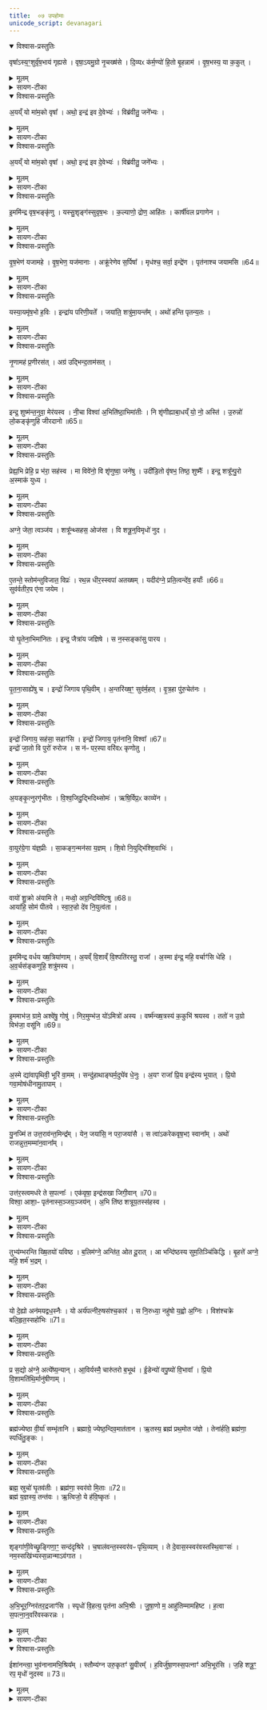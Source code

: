 ```yaml
---
title:  ०७ उपहोमाः
unicode_script: devanagari
---
```


<details open><summary>विश्वास-प्रस्तुतिः</summary>

वृषा᳚ऽस्य॒ꣳ॒शुर्वृ॑ष॒भाय॑ गृह्यसे ।
वृषा॒ऽयमु॒ग्रो नृ॒चख्ष॑से ।
दि॒व्यᳵ क॑र्म॒ण्यो॑ हि॒तो बृ॒हन्नाम॑ ।
वृ॒ष॒भस्य॒ या क॒कुत् ।
</details>

<details><summary>मूलम्</summary>

वृषा᳚ऽस्य॒ꣳ॒शुर्वृ॑ष॒भाय॑ गृह्यसे ।
वृषा॒ऽयमु॒ग्रो नृ॒चख्ष॑से ।
दि॒व्यᳵ क॑र्म॒ण्यो॑ हि॒तो बृ॒हन्नाम॑ ।
वृ॒ष॒भस्य॒ या क॒कुत् ।
</details>

<details><summary>सायण-टीका</summary>

(SB) 1सप्तमे प्रथमामृचमाह - अंशुर्लतात्मक. सोमस्त्वं वृषाऽसि वीर्यवानसि । स त्वं वृषभाय श्रेष्ठायेन्द्रायाभिषवार्थं गृह्यसे । अयमुपांशुसवनाख्य उग्रः कठिनो ग्रावा वृषा वीर्यवान्भूत्वा नृचक्षसे नृणा द्रष्ट्रे तस्मा इन्द्राय कर्मण्योऽभिषवकर्मणि कुशलो हितोऽभिषवार्थमुपरवे निहितः । स च दिव्यो द्योतनात्मको बृहच्छब्दः तस्य पाषाणस्य नाम । अत एवान्यत्राम्नातः - 'बृहन्नसि बृहद्ग्रावा' इति । वृषभस्य श्रेष्ठस्य हिमव दादिपर्वतस्य या ककुत् ककुत्सदृशं शृङ्गं यदस्ति तद्रूपोऽयं पाषाणः । अत एव सन्नानां ग्राव्णामभिमन्त्रणमन्त्र एवमाम्नातः - 'पर्वतानां ककुभः प्रयुतः' इति ॥
</details>

<details open><summary>विश्वास-प्रस्तुतिः</summary>

अ॒यय्ँ यो मा॑म॒को वृषा᳚ ।
अथो॒ इन्द्र॑ इव दे॒वेभ्यः॑ ।
विब्र॑वीतु॒ जने᳚भ्यः ।
</details>

<details><summary>मूलम्</summary>

अ॒यय्ँ यो मा॑म॒को वृषा᳚ ।
अथो॒ इन्द्र॑ इव दे॒वेभ्यः॑ ।
विब्र॑वीतु॒ जने᳚भ्यः ।
</details>

<details><summary>सायण-टीका</summary>

2अथ द्वितीया - हे विष्णो! व्याप्त! सोम! अयं यजमानो विषूवान् श्रेष्ठो भवतु । यो यजमानो मामको मदीयो वृषा यागद्वारेण फलाभिवर्षणहेतुः सोऽयमिति पूर्वत्रान्वयः । अपि च यथैवेन्द्रो देवेभ्यः कार्याणि विविच्य ब्रवीति तथाऽयं यजमानो जनेभ्यो विविच्य ब्रवीतु । अयं मन्त्रः क्वचित्कर्मणि यजमानाभिमन्त्रणार्थः ॥
</details>

<details open><summary>विश्वास-प्रस्तुतिः</summary>

अ॒यय्ँ यो मा॑म॒को वृषा᳚ ।
अथो॒ इन्द्र॑ इव दे॒वेभ्यः॑ ।
विब्र॑वीतु॒ जने᳚भ्यः ।
</details>

<details><summary>मूलम्</summary>

अ॒यय्ँ यो मा॑म॒को वृषा᳚ ।
अथो॒ इन्द्र॑ इव दे॒वेभ्यः॑ ।
विब्र॑वीतु॒ जने᳚भ्यः ।
</details>

<details><summary>सायण-टीका</summary>

3अथ तृतीया - हे इन्द्र इमं यजमानं वृषभं कृणु श्रेष्ठं कुरु । वृषभत्वमेव प्रपञ्च्यते - आयुष्मन्तं दीर्घेणायुषा युक्तं वर्चस्वन्तं अधिकेन बलेन युक्तं अपि च विशां प्रजानामधिपतिं अस्याः पृथिव्या अध्यक्षं स्वामिनम् । अयं मन्त्र आशीर्वादरूपे कर्मणि द्रष्टव्यः ॥
</details>

<details open><summary>विश्वास-प्रस्तुतिः</summary>

इ॒ममि॑न्द्र वृष॒भङ्कृ॑णु ।
यस्सु॒शृङ्ग॑स्सुवृष॒भः ।
क॒ल्याणो॒ द्रोण॒ आहि॑तः ।
कार्षी॑वल प्रगाणेन ।
</details>

<details><summary>मूलम्</summary>

इ॒ममि॑न्द्र वृष॒भङ्कृ॑णु ।
यस्सु॒शृङ्ग॑स्सुवृष॒भः ।
क॒ल्याणो॒ द्रोण॒ आहि॑तः ।
कार्षी॑वल प्रगाणेन ।
</details>

<details><summary>सायण-टीका</summary>

4अथ चतुर्थी - योऽयमिन्द्रार्थमालभ्यमानः पशुः सोऽयं सुशृङ्गः शोभनशृङ्गोपेतः सुवृषभः सुष्ठु सेचनसमर्थः कल्याणः रमणीयः द्रोणे मुद्गमाषादिभक्षपरिपूर्णे काष्ठपात्रे आहितो भक्षणाय नित्यं स्थापितः कार्षीवलप्रगाणेन कृषीवलैः कृतं कार्षीवलं तादृशं प्रगाणं प्रशंसनं यस्यासौ कार्षीवलप्रगाणः तादृशेन तेन वृषभेण यजामहे इन्द्रं पूजयामः ॥
</details>

<details open><summary>विश्वास-प्रस्तुतिः</summary>

वृ॒ष॒भेण॑ यजामहे ।
वृ॒ष॒भेण॒ यज॑मानाः ।
अक्रू॑रेणेव स॒र्पिषा᳚ ।
मृध॑श्च॒ सर्वा॒ इन्द्रे॑ण ।
पृत॑नाश्च जयामसि ॥64॥  
</details>

<details><summary>मूलम्</summary>

वृ॒ष॒भेण॑ यजामहे ।
वृ॒ष॒भेण॒ यज॑मानाः ।
अक्रू॑रेणेव स॒र्पिषा᳚ ।
मृध॑श्च॒ सर्वा॒ इन्द्रे॑ण ।
पृत॑नाश्च जयामसि ॥64॥  
</details>

<details><summary>सायण-टीका</summary>

5अथ पञ्चमी - यथाऽक्रूरेण स्वादुतमेन सर्पिषा यागः क्रियते तथैव वृषभेणानेन यजमाना वयमिन्द्रेणानुगृहीतास्सन्तो मृधश्च शत्रूनपि सर्वाः पृतनाश्च परकीयसेना अपि जयामसि वशीकुर्मः ॥
</details>

<details open><summary>विश्वास-प्रस्तुतिः</summary>

यस्या॒यमृ॑ष॒भो ह॒विः ।
इन्द्रा॑य परिणी॒यते᳚ ।
जया॑ति॒ शत्रु॑मा॒यन्त᳚म् ।
अथो॑ हन्ति पृतन्य॒तः ।
</details>

<details><summary>मूलम्</summary>

यस्या॒यमृ॑ष॒भो ह॒विः ।
इन्द्रा॑य परिणी॒यते᳚ ।
जया॑ति॒ शत्रु॑मा॒यन्त᳚म् ।
अथो॑ हन्ति पृतन्य॒तः ।
</details>

<details><summary>सायण-टीका</summary>

6अथ षष्ठी - यस्य यजमानस्यायमृषभो हविर्भूत्वेन्द्रार्थं परितो नीयते, स यजमानः आयन्तमागच्छतं शत्रुं जयति । अपि च पृतन्यतोऽस्मद्विरोधिनीं सेनामिच्छतः पुरुषान्सर्वानपि हन्ति ॥
</details>

<details open><summary>विश्वास-प्रस्तुतिः</summary>

नृ॒णामह॑ प्र॒णीरस॑त् ।
अग्र॑ उद्भिन्द॒ताम॑सत् ।
</details>

<details><summary>मूलम्</summary>

नृ॒णामह॑ प्र॒णीरस॑त् ।
अग्र॑ उद्भिन्द॒ताम॑सत् ।
</details>

<details><summary>सायण-टीका</summary>

7अय सप्तमी - अयं वृषभयाजी नृणां मनुष्याणां प्रणीरसत् प्रकर्षेण नेता भवतु । अहं अपि च उद्भिन्दतां विरोधिजनोद्भेदनं कुर्वतां परुषाणां मध्येऽयमग्रेऽसत् प्रथमप्रवृत्तो भवतु । 'यस्प्तुशृङ्गः' इत्यादयश्चत्वारो मन्त्राः 'ऐन्द्रमृषभमालभेत' इत्येतस्मिन्पशावुपहोमार्थाः ॥
</details>

<details open><summary>विश्वास-प्रस्तुतिः</summary>

इन्द्र॒ शुष्म॑न्त॒नुवा॒ मेर॑यस्व ।
नी॒चा विश्वा॑ अ॒भिति॑ष्ठा॒भिमा॑तीः ।
नि शृ॑णीह्याबा॒धय्ँ यो॒ नो॒ अस्ति॑ ।
उ॒रुन्नो॑ लो॒कङ्कृ॑णुहि जीरदानो ॥65॥  
</details>

<details><summary>मूलम्</summary>

इन्द्र॒ शुष्म॑न्त॒नुवा॒ मेर॑यस्व ।
नी॒चा विश्वा॑ अ॒भिति॑ष्ठा॒भिमा॑तीः ।
नि शृ॑णीह्याबा॒धय्ँ यो॒ नो॒ अस्ति॑ ।
उ॒रुन्नो॑ लो॒कङ्कृ॑णुहि जीरदानो ॥65॥  
</details>

<details><summary>सायण-टीका</summary>

8अथाष्टमी - हे इन्द्र! तनुवा अस्मच्छरीरेषु शुष्मं बलं मेरयस्व प्रेरय । विश्वा अभिमातीः पाप्मनो नोच्चैः कृत्वा अभितिष्ठ अभितोऽवस्थितं कुरु । योऽयं नोऽस्माकमपरैः संपादित आबाधोऽस्ति तमाबाधं निशृणीहि नितरां शीर्णं कुरु । हे जीरदानो! जीवनहेतो! इन्द्र! नोऽस्माकमुरुं विस्तीर्णं लोकं कणुहि कुरुष्व ॥
</details>

<details open><summary>विश्वास-प्रस्तुतिः</summary>

प्रेह्य॒भि प्रेहि॒ प्र भ॑रा॒ सह॑स्व ।
मा विवे॑नो॒ वि शृ॑णुष्वा॒ जने॑षु ।
उदी॑डि॒तो वृ॑षभ॒ तिष्ठ॒ शुष्मैः᳚ ।
इन्द्र॒ शत्रू᳚न्पु॒रो अ॒स्माक॑ युध्य ।
</details>

<details><summary>मूलम्</summary>

प्रेह्य॒भि प्रेहि॒ प्र भ॑रा॒ सह॑स्व ।
मा विवे॑नो॒ वि शृ॑णुष्वा॒ जने॑षु ।
उदी॑डि॒तो वृ॑षभ॒ तिष्ठ॒ शुष्मैः᳚ ।
इन्द्र॒ शत्रू᳚न्पु॒रो अ॒स्माक॑ युध्य ।
</details>

<details><summary>सायण-टीका</summary>

9अथ नवमी - हे इन्द्र! प्रेहि विजयार्थं गच्छ । गमनकाले अप्यभिप्रेहि शत्रोरभिमुखो गच्छ । गत्वा च प्रभर मुख्यानां प्रहारं कुरु । सहस्व इतरानभिभव । किंचिदपि शत्रुं मा विवेनः अयमेको रक्षणीय इति विशेषेणादरं मा कुरु । ततो जनेषु महतीं मदीयां स्तुतिं शृणुष्व । हे वृषभ! ईडितः स्तुतस्सन् पुनरपि शुष्मैर्बलैः सह शत्रून् हन्तुमुत्तिष्ठ, हे इन्द्र! अस्माकं शत्रून्पुरत एव युध्य संप्रहर । एतच्चोभयं विजयार्थमैन्द्रे कर्मणि द्रष्टव्यम् ॥
</details>

<details open><summary>विश्वास-प्रस्तुतिः</summary>

अग्ने॒ जेता॒ त्वञ्ज॑य ।
शत्रू᳚न्थ्सहस॒ ओज॑सा ।
वि शत्रू॒न्॒विमृधो॑ नुद ।
</details>

<details><summary>मूलम्</summary>

अग्ने॒ जेता॒ त्वञ्ज॑य ।
शत्रू᳚न्थ्सहस॒ ओज॑सा ।
वि शत्रू॒न्॒विमृधो॑ नुद ।
</details>

<details><summary>सायण-टीका</summary>

10अथ दशमी - हे अग्रे! जेता जयशीलस्त्वं शत्रूञ्जय । तथौजसा बलेन सहसे अभिभव । शत्रून्विनुद विशेषेण निराकुरु । मृधोऽन्यानपि बाधकान्विनुद ॥
</details>

<details open><summary>विश्वास-प्रस्तुतिः</summary>

ए॒तन्ते॒ स्तोम॑न्तुविजात॒ विप्रः॑ ।
रथ॒न्न धीर॒स्स्वपा॑ अतख्षम् ।
यदीद॑ग्ने॒ प्रति॒त्वन्दे॑व॒ हर्याः᳚ ॥66॥  
सुव॑र्वतीर॒प ए॑ना जयेम ।
</details>

<details><summary>मूलम्</summary>

ए॒तन्ते॒ स्तोम॑न्तुविजात॒ विप्रः॑ ।
रथ॒न्न धीर॒स्स्वपा॑ अतख्षम् ।
यदीद॑ग्ने॒ प्रति॒त्वन्दे॑व॒ हर्याः᳚ ॥66॥  
सुव॑र्वतीर॒प ए॑ना जयेम ।
</details>

<details><summary>सायण-टीका</summary>

11अथैकादशी - तुविजात! प्रभूतजन्मन्! हे अग्ने! ते तवैतं स्तोमं स्तोत्रं विप्रः यजमानोऽहमतक्षं तक्षणवत्संपादनमकार्षम् । तत्र दृष्टान्तः - धीरो बुद्धिमान् स्वपाः शोभनकर्मा शिल्पी रथं यथा रथं तक्षति तद्वत् । हे अग्ने! देव! यदीत् यदिदं स्तोत्रं त्वं प्रतिहर्याः आद्रियेथाः तर्हि वयं सुवर्वतीः सुवःकामयुता अपः एना एतेन स्तोत्रेण जयेम । एतदुभयमाग्नेये कर्मणि द्रष्टव्यम् ।
</details>

<details open><summary>विश्वास-प्रस्तुतिः</summary>

यो घृ॒तेना॒भिमा॑नितः ।
इन्द्र॒ जैत्रा॑य जज्ञिषे ।
स न॒स्सङ्का॑सु पारय ।
</details>

<details><summary>मूलम्</summary>

यो घृ॒तेना॒भिमा॑नितः ।
इन्द्र॒ जैत्रा॑य जज्ञिषे ।
स न॒स्सङ्का॑सु पारय ।
</details>

<details><summary>सायण-टीका</summary>

12अथ द्वादशी - हे इन्द्र! यस्त्वं घूतेनाभिमानितः अभितः पूजितस्सन् जैत्राय शत्रुजयाय जज्ञिरे जायसे जयसमर्य इत्यर्थः । स त्वं संकासु परकीयसेनासु नोऽस्मान् पारय पालय । तथा पृतनासाह्येषु च सेनानामभिभभेष्वपि समर्थान्कुर्विति शेषः ॥
</details>

<details open><summary>विश्वास-प्रस्तुतिः</summary>

पृ॒त॒ना॒साह्ये॑षु च ।
इन्द्रो॑ जिगाय पृथि॒वीम् ।
अ॒न्तरि॑ख्ष॒ꣳ॒ सुव॑र्म॒हत् ।
वृ॒त्र॒हा पु॑रु॒चेत॑नः ।
</details>

<details><summary>मूलम्</summary>

पृ॒त॒ना॒साह्ये॑षु च ।
इन्द्रो॑ जिगाय पृथि॒वीम् ।
अ॒न्तरि॑ख्ष॒ꣳ॒ सुव॑र्म॒हत् ।
वृ॒त्र॒हा पु॑रु॒चेत॑नः ।
</details>

<details><summary>सायण-टीका</summary>

13अथ त्रयोदशी - पुरुचेतनः बहुविधज्ञानयुक्तः वृत्रहा शत्रुघातक इन्द्रः पृथिवीमन्तरितक्षं महान्तं स्वर्गं च जिगाय वशीकृतवात् ॥
</details>

<details open><summary>विश्वास-प्रस्तुतिः</summary>

इन्द्रो॑ जिगाय॒ सह॑सा॒ सहाꣳ॑सि ।
इन्द्रो॑ जिगाय॒ पृत॑नानि॒ विश्वा᳚ ॥67॥  
इन्द्रो॑ जा॒तो वि पुरो॑ रुरोज ।
स न॑ᳶ पर॒स्पा वरि॑वᳵ कृणोतु ।
</details>

<details><summary>मूलम्</summary>

इन्द्रो॑ जिगाय॒ सह॑सा॒ सहाꣳ॑सि ।
इन्द्रो॑ जिगाय॒ पृत॑नानि॒ विश्वा᳚ ॥67॥  
इन्द्रो॑ जा॒तो वि पुरो॑ रुरोज ।
स न॑ᳶ पर॒स्पा वरि॑वᳵ कृणोतु ।
</details>

<details><summary>सायण-टीका</summary>

14अथ चतुर्दशी - अयमिन्द्रः सहसा स्वकीयबलेन सहांसि परकीयबलानि जिगाय जितवान् । अयमिन्द्रो विश्वा पृतनानि सर्वाणि सैन्यानि जिगाय । अयमिन्द्रो जातमात्र एव पुरः परकीयाणि पुराणि विरुरोज विशेषेण भग्नानि कृतवान् । स इन्द्रो नोऽस्माकं परस्पा अतिशयेन पालयिता सन् वरिवः कृणोतु धनं करोतु । इदं मन्त्रद्वयमैन्द्रे कर्मणि द्रष्टव्यम् ॥
</details>

<details open><summary>विश्वास-प्रस्तुतिः</summary>

अ॒यङ्कृ॒त्नुरगृ॑भीतः ।
वि॒श्व॒जिदु॒द्भिदिथ्सोमः॑ ।
ऋषि॒र्विप्र॒ᳵ काव्ये॑न ।
</details>

<details><summary>मूलम्</summary>

अ॒यङ्कृ॒त्नुरगृ॑भीतः ।
वि॒श्व॒जिदु॒द्भिदिथ्सोमः॑ ।
ऋषि॒र्विप्र॒ᳵ काव्ये॑न ।
</details>

<details><summary>सायण-टीका</summary>

15अथ पञ्चदशी - कृत्नुर्नाम कश्चित् ऋषिः विप्रो ब्राह्मणः कावनाम्ना साम्ना निष्पन्नं स्तोत्रं काव्यं तेन स्तोत्रेण अयमृषिः विश्वजित् सर्वस्य विश्वस्य जेता उद्भिदित् सर्वस्य विरोधिन उद्भेदक एव सन् सोमः सोमसदृशः सर्वस्योपकारकः । स चागृभीतः केनाप्यनभिभूतः । अस्य मन्त्रस्य क्वचिज्जपे
विनियोगो द्रष्टव्यः ॥
</details>

<details open><summary>विश्वास-प्रस्तुतिः</summary>

वा॒युर॑ग्रे॒गा य॑ज्ञ॒प्रीः ।
सा॒कङ्ग॒न्मन॑सा य॒ज्ञम् ।
शि॒वो नि॒युद्भि॑श्शि॒वाभिः॑ ।
</details>

<details><summary>मूलम्</summary>

वा॒युर॑ग्रे॒गा य॑ज्ञ॒प्रीः ।
सा॒कङ्ग॒न्मन॑सा य॒ज्ञम् ।
शि॒वो नि॒युद्भि॑श्शि॒वाभिः॑ ।
</details>

<details><summary>सायण-टीका</summary>

16अथ षोडशी - अयं वायुरग्रेगाः प्रथमगामी यज्ञप्रीः यज्ञेन प्रीयमाणः शिवाभिः शान्ताभिः नियुद्भिः नियुन्नामिकाभिः स्वकीयाभिर्वडवाभिः साकं शिवः स्वयमपि शान्तस्सन् मनसा गन् ध्यानमात्रेण यज्ञं गच्छतु ॥
</details>

<details open><summary>विश्वास-प्रस्तुतिः</summary>

वायो॑ शु॒क्रो अ॑यामि ते ।
मध्वो॒ अग्र॒न्दिवि॑ष्टिषु ॥68॥  
आया॑हि॒ सोम॑ पीतये ।
स्वा॒रु॒हो दे॑व नि॒युत्व॑ता ।
</details>

<details><summary>मूलम्</summary>

वायो॑ शु॒क्रो अ॑यामि ते ।
मध्वो॒ अग्र॒न्दिवि॑ष्टिषु ॥68॥  
आया॑हि॒ सोम॑ पीतये ।
स्वा॒रु॒हो दे॑व नि॒युत्व॑ता ।
</details>

<details><summary>सायण-टीका</summary>

17अथ सप्तदशी - हे वायो! शुक्रो निर्मलः मध्वो मधुरः सोमरसो योऽस्ति, तमग्रं श्रेष्ठं दिविष्टिषु दिवि वासेच्छा येषां देवानां ते दिविष्टयस्तेषु मध्ये ते त्वदर्थं अयामि रथं प्राप्नोमि । ततो हे देव! नियुत्वता त्वदीययाऽश्वजात्या सह स्वारुहः सुष्ठु रथमारूढः सोमपीतये सोमपानार्थमायाहि । एतदुभयं वायव्ये कर्मणि द्रष्टव्यम् । वायुरग्रेगा इत्यादयस्तु प्रउगशस्त्रेऽप्यन्तर्भूताः॥
</details>

<details open><summary>विश्वास-प्रस्तुतिः</summary>

इ॒ममि॑न्द्र वर्धय ख्ष॒त्रिया॑णाम् ।
अ॒यव्ँ वि॒शाव्ँ वि॒श्पति॑रस्तु॒ राजा᳚ ।
अ॒स्मा इ॑न्द्र॒ महि॒ वर्चाꣳ॑सि धेहि ।
अ॒व॒र्चस॑ङ्कणुहि॒ शत्रु॑मस्य ।
</details>

<details><summary>मूलम्</summary>

इ॒ममि॑न्द्र वर्धय ख्ष॒त्रिया॑णाम् ।
अ॒यव्ँ वि॒शाव्ँ वि॒श्पति॑रस्तु॒ राजा᳚ ।
अ॒स्मा इ॑न्द्र॒ महि॒ वर्चाꣳ॑सि धेहि ।
अ॒व॒र्चस॑ङ्कणुहि॒ शत्रु॑मस्य ।
</details>

<details><summary>सायण-टीका</summary>

18अथाष्टादशी - हे इन्द्र! क्षत्रियाणां मध्ये इमं पुरोवर्तिनं राजानं वर्धय । अयं राजा विशां प्रजानां मध्ये विश्पतिरति शयेन प्रजापालकोऽस्तु । विशां मध्ये या उत्तमा विशस्तासामपि पालकोऽस्त्वित्यर्थः । हे इन्द्र! अस्मै राज्ञे महिवर्चांसि महान्ति बलानि धेहि संपादय । अस्य शत्रुमवर्चसं कृणुहि बलहीनं कुरु ॥
</details>

<details open><summary>विश्वास-प्रस्तुतिः</summary>

इ॒ममाभ॑ज॒ ग्रामे॒ अश्वे॑षु॒ गोषु॑ ।
निर॒मुम्भ॑ज॒ यो॑ऽमित्रो॑ अस्य ।
वर्ष्म॑न्ख्ष॒त्रस्य॑ क॒कुभि॑ श्रयस्व ।
ततो॑ न उ॒ग्रो विभ॑जा॒ वसू॑नि ॥69॥  
</details>

<details><summary>मूलम्</summary>

इ॒ममाभ॑ज॒ ग्रामे॒ अश्वे॑षु॒ गोषु॑ ।
निर॒मुम्भ॑ज॒ यो॑ऽमित्रो॑ अस्य ।
वर्ष्म॑न्ख्ष॒त्रस्य॑ क॒कुभि॑ श्रयस्व ।
ततो॑ न उ॒ग्रो विभ॑जा॒ वसू॑नि ॥69॥  
</details>

<details><summary>सायण-टीका</summary>

19अथैकोनविंशी - हे इन्द्र! इमं राजानं सर्वस्मिन् ग्रामेऽश्वेषु गोषु च आभज सर्वतोभागिनं कुरु । अस्य राज्ञोऽमित्रः शत्रुर्योऽस्त्यमुं निर्भज भागरहितं कुरु । क्षत्रस्य क्षत्रियजातेः वर्ष्मन् शरीरे ककुभि उत्तमाङ्गे श्रयस्व इन्द्रस्य प्रसादाश्रितो भव सर्वाऽपि क्षत्रियजातिस्त्वां नमस्करोत्वित्यर्थः । अथवैनं राजानं श्रयस्व स्थापय । तत ऊर्ध्वं नोऽस्माकमुग्रस्त्वं वसूनि परकीयाणि धनानि विभज विशेषेण संपादय परेषु कुपितस्तदीयं धनमस्मभ्यं प्रयच्छेत्यर्थः ॥
</details>

<details open><summary>विश्वास-प्रस्तुतिः</summary>

अ॒स्मे द्या॑वापृथिवी॒ भूरि॑ वा॒मम् ।
सन्दु॑हाथाङ्घर्म॒दुघे॑व धे॒नुः ।
अ॒यꣳ राजा᳚ प्रि॒य इन्द्र॑स्य भूयात् ।
प्रि॒यो गवा॒मोष॑धीनामु॒तापाम् ।
</details>

<details><summary>मूलम्</summary>

अ॒स्मे द्या॑वापृथिवी॒ भूरि॑ वा॒मम् ।
सन्दु॑हाथाङ्घर्म॒दुघे॑व धे॒नुः ।
अ॒यꣳ राजा᳚ प्रि॒य इन्द्र॑स्य भूयात् ।
प्रि॒यो गवा॒मोष॑धीनामु॒तापाम् ।
</details>

<details><summary>सायण-टीका</summary>

20अथ विंशी - प्रवर्ग्यार्थं या पयो दुग्धे सा घर्मदुघा तादृशी धेनुरिव हे द्यावापृथिव्यौ! अस्मै अस्मदर्थं संदुहाथामपेक्षितस्य कामस्य युवां दोहनं कुरुतम् । अयं च राजा युवयोः प्रसादादिन्द्रस्य प्रियो भूयात् । तथा गवामोषधीनामपां च प्रियो भूयात् । ताः सर्वा अस्मिन् रमन्तामियर्थः ॥
</details>

<details open><summary>विश्वास-प्रस्तुतिः</summary>

यु॒नज्मि॑ त उत्त॒राव॑न्त॒मिन्द्र᳚म् ।
येन॒ जया॑सि॒ न परा॒जया॑सै ।
स त्वा॑ऽकरेकवृष॒भꣵ स्वाना᳚म् ।
अथो॑ राजन्नुत्त॒मम्मा॑न॒वाना᳚म् ।
</details>

<details><summary>मूलम्</summary>

यु॒नज्मि॑ त उत्त॒राव॑न्त॒मिन्द्र᳚म् ।
येन॒ जया॑सि॒ न परा॒जया॑सै ।
स त्वा॑ऽकरेकवृष॒भꣵ स्वाना᳚म् ।
अथो॑ राजन्नुत्त॒मम्मा॑न॒वाना᳚म् ।
</details>

<details><summary>सायण-टीका</summary>

21अथैकविंशी - उत्तर उत्कृष्टो ज्ञानैश्वर्यादिर्यस्येन्द्रस्य सोऽयमुत्तरावान् । तादृशमिन्द्रं हे राजन्! ते त्वदर्थं युनज्मि त्वया सह संयोजयामि । येनेन्द्रेण जयासि सर्वदा त्वं जेष्यसि न पराजयासै कदाचिदपि पराजयं न प्राप्स्यसि । स इन्द्रः त्वां स्वानां ज्ञातीनां मध्ये एकवृषभमेकमेव श्रेष्ठं अकः करोतु । अथो अपि च हे राजन्! मानवानां त्वामुत्तमं करोतु ॥
</details>

<details open><summary>विश्वास-प्रस्तुतिः</summary>

उत्त॑र॒स्त्वमध॑रे ते स॒पत्नाः᳚ ।
एक॑वृषा॒ इन्द्र॑सखा जिगी॒वान् ॥70॥  
विश्वा॒ आशा॒ᳶ पृत॑नास्स॒ञ्जय॒ञ्जय॑न् ।
अ॒भि ति॑ष्ठ शत्रूय॒तस्स॑हस्व ।
</details>

<details><summary>मूलम्</summary>

उत्त॑र॒स्त्वमध॑रे ते स॒पत्नाः᳚ ।
एक॑वृषा॒ इन्द्र॑सखा जिगी॒वान् ॥70॥  
विश्वा॒ आशा॒ᳶ पृत॑नास्स॒ञ्जय॒ञ्जय॑न् ।
अ॒भि ति॑ष्ठ शत्रूय॒तस्स॑हस्व ।
</details>

<details><summary>सायण-टीका</summary>

22अथ द्वाविंशी - हे राजन्! त्वमुत्तर उत्कृष्टो भव । ते सपत्नाः शत्रवोऽधरे निकृष्टाः सन्तु । त्वमेकवृषा एक एव श्रेष्ठः इन्द्रसखा इन्द्रस्य सख्यं प्राप्तो जिगीवान् सर्वदा जयं प्राप्तो विश्वा आशाः सर्वा अपि दिशः संजयन् सम्यग्वशीकुर्वन् विश्वाः पृतनाश्च जयन् अभितिष्ठ अभिक्रम्य स्थिरो भव । शत्रूयतः शात्रवमिच्छतो मनुष्यान् सहस्व अभिभव । इयमिन्द्र वर्धयेत्यादिमन्त्रपञ्चकमाशीर्वादरूपं राजनि पुरोहितेन प्रयोक्तव्यम् ॥
</details>

<details open><summary>विश्वास-प्रस्तुतिः</summary>

तुभ्य॑म्भरन्ति ख्षि॒तयो॑ यविष्ठ ।
ब॒लिम॑ग्ने॒ अन्ति॑त॒ ओत दू॒रात् ।
आ भन्दि॑ष्ठस्य सुम॒तिञ्चि॑किद्धि ।
बृ॒हत्ते॑ अग्ने॒ महि॒ शर्म॑ भ॒द्रम् ।
</details>

<details><summary>मूलम्</summary>

तुभ्य॑म्भरन्ति ख्षि॒तयो॑ यविष्ठ ।
ब॒लिम॑ग्ने॒ अन्ति॑त॒ ओत दू॒रात् ।
आ भन्दि॑ष्ठस्य सुम॒तिञ्चि॑किद्धि ।
बृ॒हत्ते॑ अग्ने॒ महि॒ शर्म॑ भ॒द्रम् ।
</details>

<details><summary>सायण-टीका</summary>

23अथ त्रयोविंशी - हे यविष्ठ! युवतम अग्ने! क्षितयो भूमिष्ठाः सर्वे मनुष्या अन्तितः समीपदेशात् ओत उत दूरदेशाच्च बलिं पूजामाभरन्ति आनीय प्रयच्छन्ति । भन्दिष्ठस्य अतिशयेन स्तोतुर्मम सुमतिं शोभनमतिं आचिकिद्धि सर्वतोऽनुगृहाण । हे अग्ने! ते तव शर्म शरणं बृहत् महि अधिकं कर्मभिः पूज्यं भद्रं कल्याणम् ॥
</details>

<details open><summary>विश्वास-प्रस्तुतिः</summary>

यो दे॒ह्यो अन॑मयद्वध॒स्नैः ।
यो अर्य॑पत्नीरु॒षस॑श्च॒कार॑ ।
स नि॒रुध्या॒ नहु॑षो य॒ह्वो अ॒ग्निः ।
विश॑श्चक्रे बलि॒हृत॒स्सहो॑भिः ॥71॥  
</details>

<details><summary>मूलम्</summary>

यो दे॒ह्यो अन॑मयद्वध॒स्नैः ।
यो अर्य॑पत्नीरु॒षस॑श्च॒कार॑ ।
स नि॒रुध्या॒ नहु॑षो य॒ह्वो अ॒ग्निः ।
विश॑श्चक्रे बलि॒हृत॒स्सहो॑भिः ॥71॥  
</details>

<details><summary>सायण-टीका</summary>

24अथ चतुर्विंशी - योऽग्निर्देह्यो देहिनीः प्रजाः वधस्त्रैः वधबन्धनैश्च । स्ना वेष्टन इति धातोरुत्पन्नत्वाद्बन्धनमुच्यते । अनमयत् स्ववशीकृतवान् । यश्चाग्निरुषतो देवीरर्यपत्नीः सूर्यभार्याश्चकार सोऽग्निः यह्वो महान् नहुषो बन्धको भूत्वा विशः प्रजाः निरुध्य बलिहृतश्चक्रे । बलिहरणं नाम देवेभ्यो हविर्दानम् । सहोभिः स्वकीयैर्बलैस्तथा चक्रे । एतच्चोभयं दिवश्येनीष्टिषु 'अग्नये बलिमते चरुम्' इत्यत्र याज्यानुवाक्ये । तथा च तत्र प्रतीकद्वयमाम्नातम् - 'तुभ्यं भरन्ति, यो देह्यः' इति ॥
</details>

<details open><summary>विश्वास-प्रस्तुतिः</summary>

प्र स॒द्यो अ॑ग्ने॒ अत्ये᳚ष्य॒न्यान् ।
आ॒विर्यस्मै॒ चारु॑तरो ब॒भूथ॑ ।
ई॒डेन्यो॑ वपु॒ष्यो॑ वि॒भावा᳚ ।
प्रि॒यो वि॒शामति॑थि॒र्मानु॑षीणाम् ।
</details>

<details><summary>मूलम्</summary>

प्र स॒द्यो अ॑ग्ने॒ अत्ये᳚ष्य॒न्यान् ।
आ॒विर्यस्मै॒ चारु॑तरो ब॒भूथ॑ ।
ई॒डेन्यो॑ वपु॒ष्यो॑ वि॒भावा᳚ ।
प्रि॒यो वि॒शामति॑थि॒र्मानु॑षीणाम् ।
</details>

<details><summary>सायण-टीका</summary>

25अथ पञ्चविंशी - हे अग्ने! यस्मै यजमानाय त्वं चारुतरः प्रियतर आविर्बभूथ प्रत्यक्षदृष्टोऽभूः । तस्य यजमानस्यार्थे सद्यस्तदानीमेवान्यान् सर्वान्यजमानान् प्रकर्षेणात्येषि अति क्रमिष्यसि । चारुतरत्वमेव स्पष्टीक्रियते - ईडेन्यः सर्वैः स्तुत्यो वपुष्यः उज्ज्वलरूपो विभावा दीप्यमानो मानुषीणां विशां प्रजानां प्रियोऽतिथिः । सोऽयं मन्त्र आग्नेये कर्मणि द्रष्टव्यः ॥
</details>

<details open><summary>विश्वास-प्रस्तुतिः</summary>

ब्रह्म॑ज्येष्ठा वी॒र्या॑ सम्भृ॑तानि ।
ब्रह्माग्रे॒ ज्येष्ठ॒न्दिव॒मात॑तान ।
ऋ॒तस्य॒ ब्रह्म॑ प्रथ॒मोत ज॑ज्ञे ।
तेना॑र्हति॒ ब्रह्म॑णा॒ स्पर्धि॑तु॒ङ्कः ।
</details>

<details><summary>मूलम्</summary>

ब्रह्म॑ज्येष्ठा वी॒र्या॑ सम्भृ॑तानि ।
ब्रह्माग्रे॒ ज्येष्ठ॒न्दिव॒मात॑तान ।
ऋ॒तस्य॒ ब्रह्म॑ प्रथ॒मोत ज॑ज्ञे ।
तेना॑र्हति॒ ब्रह्म॑णा॒ स्पर्धि॑तु॒ङ्कः ।
</details>

<details><summary>सायण-टीका</summary>

26षड्विंशी - हे ज्येष्ठा! वृद्धतमाः! प्रजापतिप्रभृतयः! शृणुत यानि वीर्याणि ज्ञानैश्वर्यादीनि युष्मासु संभृतानि संपादितानि सर्वाणि ब्रह्मैव । 'अत एव स्मर्यते -
यद्यद्विभूतिमत्सत्त्वं श्रीमदूर्जितमेव वा ।  
तत्तदेवावगच्छ त्वं मम तेजोंशसंभवम् ॥  
इति ।  
किंच - ज्येष्ठं लोके वृद्धतमं ब्रह्म अग्रे प्रथममादिकाले दिवमाततान द्युलोकं विस्तारयति स्म । किं बहुना यदृतं सत्यं सर्वकारणकारणं वस्तु तस्यापि ब्रह्म प्रथमं जज्ञे प्रादुरभूत् । स्वस्य स्वयमेव अविर्बभूव स्वप्रकाशत्वेन भासत इत्यर्थः । तेनैवंभूतेन ब्रह्मणा कोऽन्यः पुमान् स्पर्धितुं शक्नोति ॥
</details>

<details open><summary>विश्वास-प्रस्तुतिः</summary>

ब्रह्म॒ स्रुचो॑ घृ॒तव॑तीः ।
ब्रह्म॑णा॒ स्वर॑वो मि॒ताः ॥72॥  
ब्रह्म॑ य॒ज्ञस्य॒ तन्त॑वः ।
ऋ॒त्विजो॒ ये ह॑वि॒ष्कृतः॑ ।
</details>

<details><summary>मूलम्</summary>

ब्रह्म॒ स्रुचो॑ घृ॒तव॑तीः ।
ब्रह्म॑णा॒ स्वर॑वो मि॒ताः ॥72॥  
ब्रह्म॑ य॒ज्ञस्य॒ तन्त॑वः ।
ऋ॒त्विजो॒ ये ह॑वि॒ष्कृतः॑ ।
</details>

<details><summary>सायण-टीका</summary>

27अथ सप्तविंशी - घृतवतीः घृतसंपूर्णाः स्रुचोऽपि ब्रह्मैव । मिताः यूपे प्रक्षिप्ताः स्वरवः शकलविशेषा अपि ब्रह्मैव । यज्ञस्य तन्तवो विस्तारा अपि ब्रह्मैव । हविष्कृतो हविस्संपादकाः ये ऋत्विजः सन्ति तेऽपि ब्रह्मैव । एतच्चोभयं 'ब्रह्मण ऋषभम्' इति विहिते पशो द्रष्टव्यम् ॥
</details>

<details open><summary>विश्वास-प्रस्तुतिः</summary>

शृङ्गा॑णी॒वेच्छृ॒ङ्गिणा॒ꣳ॒ सन्द॑दृश्रिरे ।
च॒षाल॑वन्त॒स्स्वर॑वᳶ पृथि॒व्याम् ।
ते दे॒वास॒स्स्वर॑वस्तस्थि॒वाꣳसः॑ ।
नम॒स्सखि॑भ्यस्स॒न्नान्माऽव॑गात ।
</details>

<details><summary>मूलम्</summary>

शृङ्गा॑णी॒वेच्छृ॒ङ्गिणा॒ꣳ॒ सन्द॑दृश्रिरे ।
च॒षाल॑वन्त॒स्स्वर॑वᳶ पृथि॒व्याम् ।
ते दे॒वास॒स्स्वर॑वस्तस्थि॒वाꣳसः॑ ।
नम॒स्सखि॑भ्यस्स॒न्नान्माऽव॑गात ।
</details>

<details><summary>सायण-टीका</summary>

28अथाष्टाविंशी - चषाला यूपाग्रवर्तिनः कटकाः स्वरवो यूपरशनास्वासञ्जिताः शकलाः । चषालैः स्वरुभिश्च युक्ता यूपाः पृथिव्यां वेद्यां संददृश्रिरे सम्यग्दृष्टाः । तत्र दृष्टान्तः - शृङ्गिणां वृषभाणां शृङ्गाणीवेत् शृङ्गाणि यथा दृश्यन्ते तथैवेत्यर्थः । स्वरुमन्तस्ते यूपास्तस्थिवांसो देवासः स्थैर्येणावस्थिता देवा एव । अत एव 'स वा एष सर्वदेवत्यो यद्यूपः' इत्याम्नातम् । अतो यजमानसखिभ्यो देवरूपेभ्यो यूपेभ्यो नमोऽस्तु । हे यूपाः! सन्नात् अस्मत्सदनात् माऽवगात माऽपगच्छत । एतस्य मन्त्रस्य विनियोगं सूत्रकार अह - 'यूप यजमान उपतिष्ठते नमस्सखिभ्यः' इति ॥
</details>

<details open><summary>विश्वास-प्रस्तुतिः</summary>

अ॒भि॒भूर॒ग्निर॑तर॒द्रजाꣳ॑सि ।
स्पृधो॑ वि॒हत्य॒ पृत॑ना अभि॒श्रीः ।
जु॒षा॒णो म॒ आहु॑तिम्मामहिष्ट ।
ह॒त्वा स॒पत्ना॒न्॒वरि॑वस्करन्नः ।
</details>

<details><summary>मूलम्</summary>

अ॒भि॒भूर॒ग्निर॑तर॒द्रजाꣳ॑सि ।
स्पृधो॑ वि॒हत्य॒ पृत॑ना अभि॒श्रीः ।
जु॒षा॒णो म॒ आहु॑तिम्मामहिष्ट ।
ह॒त्वा स॒पत्ना॒न्॒वरि॑वस्करन्नः ।
</details>

<details><summary>सायण-टीका</summary>

29अथैकोनत्रिंशी - अभिभूरभिभवनशीलोऽयमग्निः रजांसि रञ्जनात्मकान् लोकान् अतरत् अत्यक्रामत् । स्पृधो बाधिकाः पृतनाः शत्रुसेना विहत्य तत एवाभिगतश्रीः सोऽयं जुषाणः प्रियमाणो मे मम आहुतिं मा महिष्ट श्रद्दधातु । अस्मत्सपत्नान् हत्वा वरिवः तदीयं धनं नोऽस्माकं करोतु ॥
</details>

<details open><summary>विश्वास-प्रस्तुतिः</summary>

ईशा॑नन्त्वा॒ भुव॑नानामभि॒श्रिय᳚म् ।
स्तौम्य॑ग्न उरु॒कृतꣳ॑ सु॒वीरम्᳚ ।
ह॒विर्जु॑षा॒णस्स॒पत्नाꣳ॑ अभि॒भूर॑सि ।
ज॒हि शत्रू॒ꣳ॒ रप॒ मृधो॑ नुदस्व ॥ 73॥  
</details>

<details><summary>मूलम्</summary>

ईशा॑नन्त्वा॒ भुव॑नानामभि॒श्रिय᳚म् ।
स्तौम्य॑ग्न उरु॒कृतꣳ॑ सु॒वीरम्᳚ ।
ह॒विर्जु॑षा॒णस्स॒पत्नाꣳ॑ अभि॒भूर॑सि ।
ज॒हि शत्रू॒ꣳ॒ रप॒ मृधो॑ नुदस्व ॥ 73॥  
</details>

<details><summary>सायण-टीका</summary>

30अथ त्रिंशी - हे अग्ने! त्वां स्तौमि । कीदृशं? भुवनानामीशानमभिगतश्रियमुरुकृतं प्रभूतकर्मकारिणं सुवीरं शोभनापत्यहेतुम् । हे अग्ने! त्वं हविर्जुषाणः सपत्नान् शत्रूनभिभवितुं समर्थोऽसि । अतः शत्रूञ्जहि मृधो बाधकानपनुदस्व । एतदुभयमाग्नेये कर्मणि द्रष्टव्यम् ॥
इति कृष्णयजुर्वेदीयतैत्तिरीयब्राह्मणभाष्ये द्वितीयकाण्डे चतुर्थप्रपाठके सप्तमोऽनुवाकः ॥  

</details>

